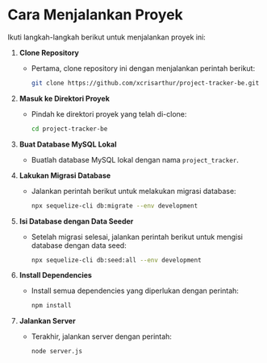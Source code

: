 # Cara Menjalankan Proyek

Ikuti langkah-langkah berikut untuk menjalankan proyek ini:

1. **Clone Repository**

   * Pertama, clone repository ini dengan menjalankan perintah berikut:

     ```bash
     git clone https://github.com/xcrisarthur/project-tracker-be.git
     ```

2. **Masuk ke Direktori Proyek**

   * Pindah ke direktori proyek yang telah di-clone:

     ```bash
     cd project-tracker-be
     ```

3. **Buat Database MySQL Lokal**

   * Buatlah database MySQL lokal dengan nama `project_tracker`.

4. **Lakukan Migrasi Database**

   * Jalankan perintah berikut untuk melakukan migrasi database:

     ```bash
     npx sequelize-cli db:migrate --env development
     ```

5. **Isi Database dengan Data Seeder**

   * Setelah migrasi selesai, jalankan perintah berikut untuk mengisi database dengan data seed:

     ```bash
     npx sequelize-cli db:seed:all --env development
     ```

6. **Install Dependencies**

   * Install semua dependencies yang diperlukan dengan perintah:

     ```bash
     npm install
     ```

7. **Jalankan Server**

   * Terakhir, jalankan server dengan perintah:

     ```bash
     node server.js
     ```

